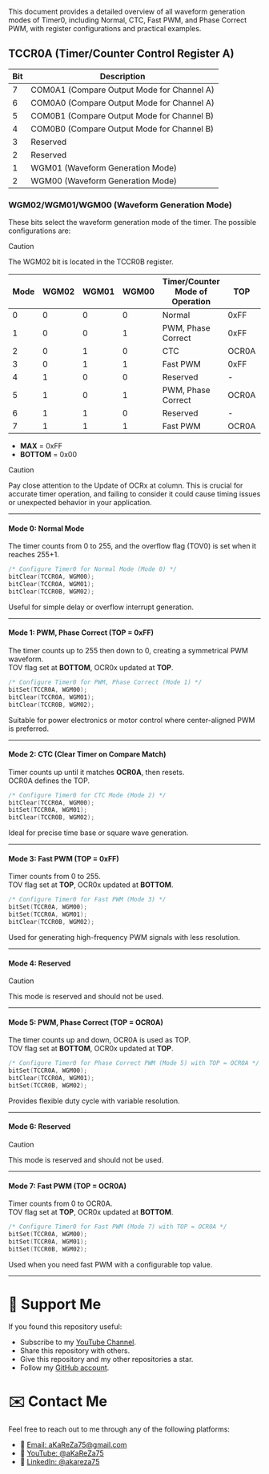   This document provides a detailed overview of all waveform generation modes of Timer0, including Normal, CTC, Fast PWM, and Phase Correct PWM, with register configurations and practical examples.

## **TCCR0A (Timer/Counter Control Register A)**

| Bit | Description |
| --- | ----------- |
| 7   | COM0A1 (Compare Output Mode for Channel A) |
| 6   | COM0A0 (Compare Output Mode for Channel A) |
| 5   | COM0B1 (Compare Output Mode for Channel B) |
| 4   | COM0B0 (Compare Output Mode for Channel B) |
| 3   | Reserved |
| 2   | Reserved |
| 1   | WGM01 (Waveform Generation Mode) |
| 2   | WGM00 (Waveform Generation Mode) |

### **WGM02/WGM01/WGM00 (Waveform Generation Mode)**

These bits select the waveform generation mode of the timer. The possible configurations are:

> [!CAUTION]
The WGM02 bit is located in the TCCR0B register.

| **Mode** | **WGM02** | **WGM01** | **WGM00** | **Timer/Counter Mode of Operation** | **TOP**  | **Update of OCRx at** | **TOV Flag Set on** |
|----------|-----------|-----------|-----------|-------------------------------------|----------|-----------------------|---------------------|
| 0        | 0         | 0         | 0         | Normal                              | 0xFF     | Immediate             | MAX                 |
| 1        | 0         | 0         | 1         | PWM, Phase Correct                 | 0xFF     | TOP                   | BOTTOM              |
| 2        | 0         | 1         | 0         | CTC                                 | OCR0A    | Immediate             | MAX                 |
| 3        | 0         | 1         | 1         | Fast PWM                            | 0xFF     | BOTTOM                | MAX                 |
| 4        | 1         | 0         | 0         | Reserved                           | -        | -                     | -                   |
| 5        | 1         | 0         | 1         | PWM, Phase Correct                 | OCR0A    | TOP                   | BOTTOM              |
| 6        | 1         | 1         | 0         | Reserved                           | -        | -                     | -                   |
| 7        | 1         | 1         | 1         | Fast PWM                            | OCR0A    | BOTTOM                | TOP                 |
 
* **MAX** = 0xFF   
* **BOTTOM** = 0x00

> [!CAUTION]
Pay close attention to the Update of OCRx at column. This is crucial for accurate timer operation, and failing to consider it could cause timing issues or unexpected behavior in your application.

---
#### **Mode 0: Normal Mode**
The timer counts from 0 to 255, and the overflow flag (TOV0) is set when it reaches 255+1.
```c
/* Configure Timer0 for Normal Mode (Mode 0) */
bitClear(TCCR0A, WGM00);
bitClear(TCCR0A, WGM01);
bitClear(TCCR0B, WGM02);
```
Useful for simple delay or overflow interrupt generation.

---
#### **Mode 1: PWM, Phase Correct (TOP = 0xFF)**
The timer counts up to 255 then down to 0, creating a symmetrical PWM waveform.   
TOV flag set at **BOTTOM**, OCR0x updated at **TOP**.
```c
/* Configure Timer0 for PWM, Phase Correct (Mode 1) */
bitSet(TCCR0A, WGM00);
bitClear(TCCR0A, WGM01);
bitClear(TCCR0B, WGM02);
```
Suitable for power electronics or motor control where center-aligned PWM is preferred.

---
#### **Mode 2: CTC (Clear Timer on Compare Match)**
Timer counts up until it matches **OCR0A**, then resets.   
OCR0A defines the TOP.

```c
/* Configure Timer0 for CTC Mode (Mode 2) */
bitClear(TCCR0A, WGM00);
bitSet(TCCR0A, WGM01);
bitClear(TCCR0B, WGM02);
```
Ideal for precise time base or square wave generation.

---
#### **Mode 3: Fast PWM (TOP = 0xFF)**
Timer counts from 0 to 255.   
TOV flag set at **TOP**, OCR0x updated at **BOTTOM**.
```c
/* Configure Timer0 for Fast PWM (Mode 3) */
bitSet(TCCR0A, WGM00);
bitSet(TCCR0A, WGM01);
bitClear(TCCR0B, WGM02);
```
Used for generating high-frequency PWM signals with less resolution.

---
#### **Mode 4: Reserved**
> [!CAUTION]
> This mode is reserved and should not be used.

---
#### **Mode 5: PWM, Phase Correct (TOP = OCR0A)**
The timer counts up and down, OCR0A is used as TOP.   
TOV flag set at **BOTTOM**, OCR0x updated at **TOP**.
```c
/* Configure Timer0 for Phase Correct PWM (Mode 5) with TOP = OCR0A */
bitSet(TCCR0A, WGM00);
bitClear(TCCR0A, WGM01);
bitSet(TCCR0B, WGM02);
```
Provides flexible duty cycle with variable resolution.

---
#### **Mode 6: Reserved**
> [!CAUTION]
> This mode is reserved and should not be used.

---
#### **Mode 7: Fast PWM (TOP = OCR0A)**
Timer counts from 0 to OCR0A.   
TOV flag set at **TOP**, OCR0x updated at **BOTTOM**.
```c
/* Configure Timer0 for Fast PWM (Mode 7) with TOP = OCR0A */
bitSet(TCCR0A, WGM00);
bitSet(TCCR0A, WGM01);
bitSet(TCCR0B, WGM02);
```
Used when you need fast PWM with a configurable top value.

---

# 🌟 Support Me
If you found this repository useful:
- Subscribe to my [YouTube Channel](https://www.youtube.com/@aKaReZa75).
- Share this repository with others.
- Give this repository and my other repositories a star.
- Follow my [GitHub account](https://github.com/aKaReZa75).

# ✉️ Contact Me
Feel free to reach out to me through any of the following platforms:
- 📧 [Email: aKaReZa75@gmail.com](mailto:aKaReZa75@gmail.com)
- 🎥 [YouTube: @aKaReZa75](https://www.youtube.com/@aKaReZa75)
- 💼 [LinkedIn: @akareza75](https://www.linkedin.com/in/akareza75)
